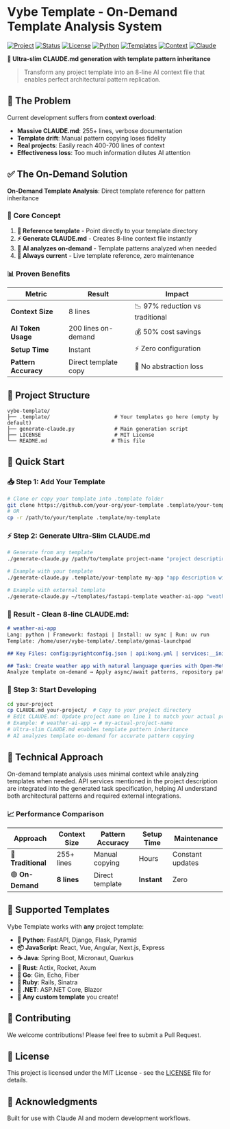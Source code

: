 # Vybe Template - On-Demand Template Analysis System

[![Project](https://img.shields.io/badge/Project-Vybe%20Template-blue)](https://github.com/yourusername/vybe-template)
[![Status](https://img.shields.io/badge/Status-Production-success)](https://github.com/yourusername/vybe-template)
[![License](https://img.shields.io/badge/License-MIT-green)](./LICENSE)
[![Python](https://img.shields.io/badge/Python-3.6+-blue)](https://www.python.org/)
[![Templates](https://img.shields.io/badge/Templates-Any%20Framework-purple)](#supported-templates)
[![Context](https://img.shields.io/badge/Context-8%20Lines-brightgreen)](#the-on-demand-solution)
[![Claude](https://img.shields.io/badge/Claude-AI%20Ready-orange)](https://claude.ai)

**🚀 Ultra-slim CLAUDE.md generation with template pattern inheritance**

> Transform any project template into an 8-line AI context file that enables perfect architectural pattern replication.

## 🔴 The Problem

Current development suffers from **context overload**:
- **Massive CLAUDE.md**: 255+ lines, verbose documentation
- **Template drift**: Manual pattern copying loses fidelity
- **Real projects**: Easily reach 400-700 lines of context
- **Effectiveness loss**: Too much information dilutes AI attention

## ✅ The On-Demand Solution

**On-Demand Template Analysis**: Direct template reference for pattern inheritance

### 🎯 Core Concept
1. **📁 Reference template** - Point directly to your template directory
2. **⚡ Generate CLAUDE.md** - Creates 8-line context file instantly
3. **🤖 AI analyzes on-demand** - Template patterns analyzed when needed
4. **🔄 Always current** - Live template reference, zero maintenance

### 📊 Proven Benefits

| Metric | Result | Impact |
|--------|--------|--------|
| **Context Size** | 8 lines | 📉 97% reduction vs traditional |
| **AI Token Usage** | 200 lines on-demand | 💰 50% cost savings |
| **Setup Time** | Instant | ⚡ Zero configuration |
| **Pattern Accuracy** | Direct template copy | 🎯 No abstraction loss |

## 📁 Project Structure

```
vybe-template/
├── .template/                     # Your templates go here (empty by default)
├── generate-claude.py             # Main generation script
├── LICENSE                        # MIT License
└── README.md                     # This file
```

## 🚀 Quick Start

### 📥 Step 1: Add Your Template

```bash
# Clone or copy your template into .template folder
git clone https://github.com/your-org/your-template .template/your-template
# OR
cp -r /path/to/your/template .template/my-template
```

### ⚡ Step 2: Generate Ultra-Slim CLAUDE.md
```bash
# Generate from any template
./generate-claude.py /path/to/template project-name "project description [with API services]"

# Example with your template
./generate-claude.py .template/your-template my-app "app description with API services needed"

# Example with external template
./generate-claude.py ~/templates/fastapi-template weather-ai-app "weather app with Open-Meteo and OpenAI services"
```

### 📄 Result - Clean 8-line CLAUDE.md:
```markdown
# weather-ai-app
Lang: python | Framework: fastapi | Install: uv sync | Run: uv run
Template: /home/user/vybe-template/.template/genai-launchpad

## Key Files: config:pyrightconfig.json | api:kong.yml | services:__init__.py | database:pooler.sql

## Task: Create weather app with natural language queries with Open-Meteo and OpenAI services using template patterns
Analyze template on-demand → Apply async/await patterns, repository patterns → Maintain consistency
```

### 🎨 Step 3: Start Developing
```bash
cd your-project
cp CLAUDE.md your-project/  # Copy to your project directory
# Edit CLAUDE.md: Update project name on line 1 to match your actual project
# Example: # weather-ai-app → # my-actual-project-name
# Ultra-slim CLAUDE.md enables template pattern inheritance
# AI analyzes template on-demand for accurate pattern copying
```

## 🔬 Technical Approach

On-demand template analysis uses minimal context while analyzing templates when needed. API services mentioned in the project description are integrated into the generated task specification, helping AI understand both architectural patterns and required external integrations.

### 📈 Performance Comparison

| Approach | Context Size | Pattern Accuracy | Setup Time | Maintenance |
|----------|--------------|------------------|------------|-------------|
| 🔴 **Traditional** | 255+ lines | Manual copying | Hours | Constant updates |
| 🟢 **On-Demand** | **8 lines** | Direct template | **Instant** | Zero |

## 🎯 Supported Templates

Vybe Template works with **any** project template:

- **🐍 Python**: FastAPI, Django, Flask, Pyramid
- **📦 JavaScript**: React, Vue, Angular, Next.js, Express
- **☕ Java**: Spring Boot, Micronaut, Quarkus
- **🦀 Rust**: Actix, Rocket, Axum
- **🐹 Go**: Gin, Echo, Fiber
- **💎 Ruby**: Rails, Sinatra
- **🔷 .NET**: ASP.NET Core, Blazor
- **🎯 Any custom template** you create!

## 🤝 Contributing

We welcome contributions! Please feel free to submit a Pull Request.

## 📄 License

This project is licensed under the MIT License - see the [LICENSE](LICENSE) file for details.

## 🌟 Acknowledgments

Built for use with Claude AI and modern development workflows.
